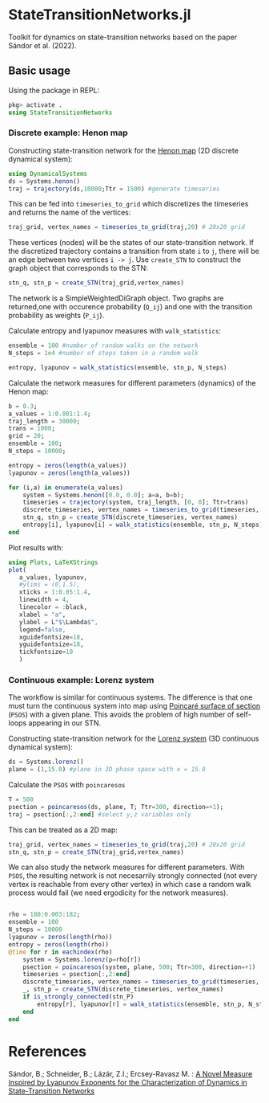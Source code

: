 # StateTransitionNetworks.jl
Toolkit for dynamics on state-transition networks based on the paper Sándor et al. (2022).

## Basic usage

Using the package in REPL:
```julia
pkg> activate .
using StateTransitionNetworks
```

### Discrete example: Henon map

Constructing state-transition network for the [Henon map](https://juliadynamics.github.io/DynamicalSystems.jl/dev/ds/predefined/#DynamicalSystemsBase.Systems.henon) (2D discrete dynamical system):
```julia
using DynamicalSystems
ds = Systems.henon()
traj = trajectory(ds,10000;Ttr = 1500) #generate timeseries
```
This can be fed into `timeseries_to_grid` which discretizes the timeseries and returns the name of the vertices:
```julia
traj_grid, vertex_names = timeseries_to_grid(traj,20) # 20x20 grid
```
These vertices (nodes) will be the states of our state-transition network. If the discretized trajectory contains a transition from state `i` to `j`, there will be an edge between two vertices `i -> j`.
Use `create_STN` to construct the graph object that corresponds to the STN:
```julia
stn_q, stn_p = create_STN(traj_grid,vertex_names)
```
The network is a SimpleWeightedDiGraph object. Two graphs are returned,one with occurence probability (`Q_ij`) and one with the transition probability
as weights (`P_ij`). 

Calculate entropy and lyapunov measures with `walk_statistics`:
```julia
ensemble = 100 #number of random walks on the network
N_steps = 1e4 #number of steps taken in a random walk

entropy, lyapunov = walk_statistics(ensemble, stn_p, N_steps)
```


Calculate the network measures for different parameters (dynamics) of the Henon map:

```julia
b = 0.3;
a_values = 1:0.001:1.4;
traj_length = 30000;
trans = 1000;
grid = 20;
ensemble = 100;
N_steps = 10000;

entropy = zeros(length(a_values))
lyapunov = zeros(length(a_values))

for (i,a) in enumerate(a_values)
    system = Systems.henon([0.0, 0.0]; a=a, b=b);
    timeseries = trajectory(system, traj_length, [0, 0]; Ttr=trans)
    discrete_timeseries, vertex_names = timeseries_to_grid(timeseries, grid);
    stn_q, stn_p = create_STN(discrete_timeseries, vertex_names)
    entropy[i], lyapunov[i] = walk_statistics(ensemble, stn_p, N_steps)
end
```
Plot results with:
```julia
using Plots, LaTeXStrings
plot(
   a_values, lyapunov,
   #ylims = (0,1.5),
   xticks = 1:0.05:1.4,
   linewidth = 4,
   linecolor = :black,
   xlabel = "a",
   ylabel = L"$\Lambda$",
   legend=false,
   xguidefontsize=18,
   yguidefontsize=18,
   tickfontsize=10
   )

```

### Continuous example: Lorenz system
The workflow is similar for continuous systems. The difference is that one must turn the continuous system into map using [Poincaré surface of section](https://juliadynamics.github.io/DynamicalSystems.jl/dev/chaos/orbitdiagram/#Poincar%C3%A9-Surface-of-Section) (`PSOS`) with a given plane. This avoids the problem of high number of self-loops appearing in our STN.

Constructing state-transition network for the [Lorenz system](https://juliadynamics.github.io/DynamicalSystems.jl/dev/ds/predefined/#DynamicalSystemsBase.Systems.lorenz) (3D continuous dynamical system):
```julia
ds = Systems.lorenz()
plane = (1,15.0) #plane in 3D phase space with x = 15.0
```
Calculate the `PSOS` with `poincaresos`

```julia
T = 500
psection = poincaresos(ds, plane, T; Ttr=300, direction=+1); 
traj = psection[:,2:end] #select y,z variables only
```
This can be treated as a 2D map:
```julia
traj_grid, vertex_names = timeseries_to_grid(traj,20) # 20x20 grid
stn_q, stn_p = create_STN(traj_grid,vertex_names)
```
We can also study the network measures for different parameters. With `PSOS`, the resulting network is not necesarrily strongly connected (not every vertex is reachable from every other vertex) in which case a random walk process would fail (we need ergodicity for the network measures). 

```julia

rho = 180:0.003:182;
ensemble = 100
N_steps = 10000
lyapunov = zeros(length(rho))
entropy = zeros(length(rho))
@time for r in eachindex(rho)
    system = Systems.lorenz(ρ=rho[r])
    psection = poincaresos(system, plane, 500; Ttr=300, direction=+1)
    timeseries = psection[:,2:end]
    discrete_timeseries, vertex_names = timeseries_to_grid(timeseries, grid)
    _, stn_p = create_STN(discrete_timeseries, vertex_names)
    if is_strongly_connected(stn_P)
        entropy[r], lyapunov[r] = walk_statistics(ensemble, stn_p, N_steps)
    end
end
```

# References
Sándor, B.; Schneider, B.; Lázár, Z.I.; Ercsey-Ravasz M. : [A Novel Measure Inspired by Lyapunov Exponents for the Characterization of Dynamics in State-Transition Networks](https://www.mdpi.com/1099-4300/23/1/103)
